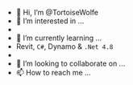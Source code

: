- 👋 Hi, I’m @TortoiseWolfe
- 👀 I’m interested in ...
- 
- 🌱 I’m currently learning ...
- Revit, `C#`, Dynamo & `.Net 4.8`
- 
- 💞️ I’m looking to collaborate on ...
- 📫 How to reach me ...

<!---
TortoiseWolfe/TortoiseWolfe is a ✨ special ✨ repository because its `README.md` (this file) appears on your GitHub profile.
You can click the Preview link to take a look at your changes.
--->
